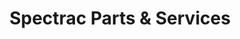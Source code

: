 ---
title: "Spectrac Parts & Services"
url: /gilbert/spectrac-parts-and-services/
shop: car repair
---